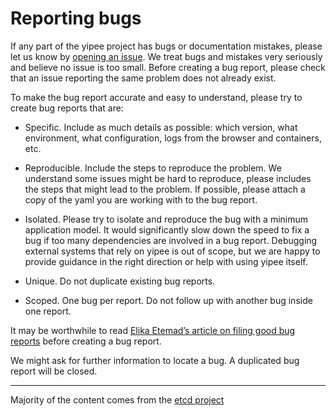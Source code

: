 # Reporting bugs

If any part of the yipee project has bugs or documentation mistakes, please let us know by [opening an issue](https://github.com/yipeeio/yipee/issues). We treat bugs and mistakes very seriously and believe no issue is too small. Before creating a bug report, please check that an issue reporting the same problem does not already exist.

To make the bug report accurate and easy to understand, please try to create bug reports that are:

- Specific. Include as much details as possible: which version, what environment, what configuration, logs from the browser and containers, etc. 

- Reproducible. Include the steps to reproduce the problem. We understand some issues might be hard to reproduce, please includes the steps that might lead to the problem. If possible, please attach a copy of the yaml you are working with to the bug report.  

- Isolated. Please try to isolate and reproduce the bug with a minimum application model. It would significantly slow down the speed to fix a bug if too many dependencies are involved in a bug report. Debugging external systems that rely on yipee is out of scope, but we are happy to provide guidance in the right direction or help with using yipee itself.

- Unique. Do not duplicate existing bug reports.

- Scoped. One bug per report. Do not follow up with another bug inside one report.

It may be worthwhile to read [Elika Etemad’s article on filing good bug reports](http://fantasai.inkedblade.net/style/talks/filing-good-bugs) before creating a bug report.

We might ask for further information to locate a bug. A duplicated bug report will be closed.

---
Majority of the content comes from the [etcd project](https://github.com/etcd-io/etcd/blob/master/Documentation/reporting_bugs.md)
